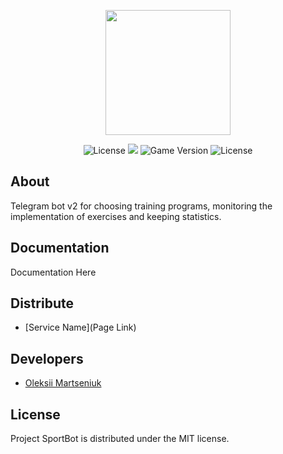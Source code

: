 <p align="center">
      <img src="https://i.ibb.co/p45WGzh/dumbbell-sport-5072-1.png" width="200">
</p>

<p align="center">
   <img src="https://img.shields.io/badge/Python-3.10-blue" alt="License">
   <img src="https://img.shields.io/badge/Aiogram-2.24-blueviolet">
   <img src="https://img.shields.io/badge/Version-v1.0-blue" alt="Game Version">
   <img src="https://img.shields.io/badge/License-MIT-brightgreen" alt="License">
</p>

## About

Telegram bot v2 for choosing training programs, monitoring the implementation of exercises and keeping statistics.

## Documentation

Documentation Here

## Distribute

- [Service Name](Page Link)


## Developers

- [Oleksii Martseniuk](https://github.com/OleksiiMartseniuk)

## License
Project SportBot is distributed under the MIT license.
